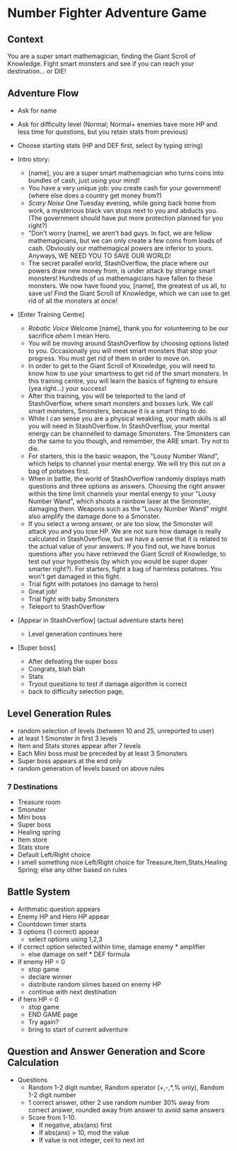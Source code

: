 # Number Fighter Adventure Game

## Context
You are a super smart mathemagician, finding the Giant Scroll of Knowledge. Fight smart monsters and see if you can reach your destination... or DIE!

## Adventure Flow
- Ask for name
- Ask for difficulty level (Normal; Normal+ enemies have more HP and less time for questions, but you retain stats from previous)
- Choose starting stats (HP and DEF first, select by typing string)

- Intro story:
    - [name], you are a super smart mathemagician who turns coins into bundles of cash, just using your mind! 
    - You have a very unique job: you create cash for your government! (where else does a country get money from?)
    - *Scary Noise* One Tuesday evening, while going back home from work, a mysterious black van stops next to you and abducts you. (The government should have put more protection planned for you right?)
    - "Don't worry [name], we aren't bad guys. In fact, we are fellow mathemagicians, but we can only create a few coins from loads of cash. Obviously our mathemagical powers are inferior to yours. Anyways, WE NEED YOU TO SAVE OUR WORLD!
    - The secret parallel world, StashOverflow, the place where our powers draw new money from, is under attack by strange smart monsters! Hundreds of us mathemagicians have fallen to these monsters. We now have found you, [name], the greatest of us all, to save us! Find the Giant Scroll of Knowledge, which we can use to get rid of all the monsters at once!
- [Enter Training Centre]
    - *Robotic Voice* Welcome [name], thank you for volunteering to be our sacrifice *ahem* I mean Hero. 
    - You will be moving around StashOverflow by choosing options listed to you. Occasionally you will meet smart monsters that stop your progress. You must get rid of them in order to move on.
    - In order to get to the Giant Scroll of Knowledge, you will need to know how to use your smartness to get rid of the smart monsters. In this training centre, you will learn the basics of fighting to ensure (yea right...) your success!
    - After this training, you will be teleported to the land of StashOverflow, where smart monsters and bosses lurk. We call smart monsters, Smonsters, because it is a smart thing to do.
    - While I can sense you are a physical weakling, your math skills is all you will need in StashOverflow. In StashOverflow, your mental energy can be channelled to damage Smonsters. The Smonsters can do the same to you though, and remember, the ARE smart. Try not to die.
    - For starters, this is the basic weapon, the "Lousy Number Wand", which helps to channel your mental energy. We will try this out on a bag of potatoes first.
    - When in battle, the world of StashOverflow randomly displays math questions and three options as answers. Choosing the right answer within the time limit channels your mental energy to your "Lousy Number Wand", which shoots a rainbow laser at the Smonster, damaging them. Weapons such as the "Lousy Number Wand" might also amplify the damage done to a Smonster.
    - If you select a wrong answer, or are too slow, the Smonster will attack you and you lose HP. We are not sure how damage is really calculated in StashOverflow, but we have a sense that it is related to the actual value of your answers. If you find out, we have bonus questions after you have retrieved the Giant Scroll of Knowledge, to test out your hypothesis (by which you would be super duper smarter right?). For starters, fight a bag of harmless potatoes. You won't get damaged in this fight. 
    - Trial fight with potatoes (no damage to hero)
    - Great job!
    - Trial fight with baby Smonsters
    - Teleport to StashOverflow
- [Appear in StashOverflow] (actual adventure starts here)
    - Level generation continues here
- [Super boss]
    - After defeating the super boss
    - Congrats, blah blah
    - Stats
    - Tryout questions to test if damage algorithm is correct
    - back to difficulty selection page, 

## Level Generation Rules
- random selection of levels (between 10 and 25, unreported to user)
- at least 1 Smonster in first 3 levels
- Item and Stats stores appear after 7 levels
- Each Mini boss must be preceded by at least 3 Smonsters
- Super boss appears at the end only
- random generation of levels based on above rules

### 7 Destinations
- Treasure room
- Smonster
- Mini boss
- Super boss
- Healing spring
- Item store
- Stats store
- Default Left/Right choice
- I smell something nice Left/Right choice for Treasure,Item,Stats,Healing Spring; else any other based on rules

## Battle System
- Arithmatic question appears
- Enemy HP and Hero HP appear
- Countdown timer starts
- 3 options (1 correct) appear
    - select options using 1,2,3
- if correct option selected within time, damage enemy * amplifier
    - else damage on self * DEF formula
- if enemy HP = 0
    - stop game
    - declare winner
    - distribute random slimes based on enemy HP
    - continue with next destination
- if hero HP = 0
    - stop game
    - END GAME page
    - Try again? 
    - bring to start of current adventure

## Question and Answer Generation and Score Calculation
- Questions
    - Random 1-2 digit number, Random operator (+,-,*,% only), Random 1-2 digit number
    - 1 correct answer, other 2 use random number 30% away from correct answer, rounded away from answer to avoid same answers
    - Score from 1-10. 
        - If negative, abs(ans) first
        - If abs(ans) > 10, mod the value
        - If value is not integer, ceil to next int
